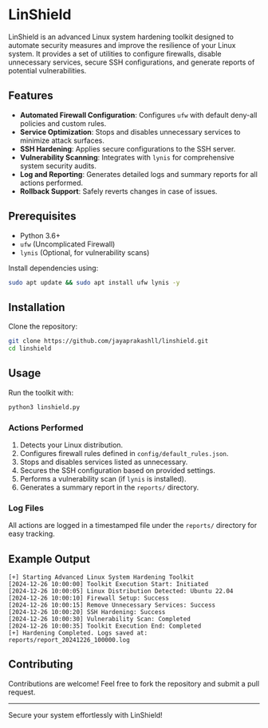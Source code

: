 # LinShield

LinShield is an advanced Linux system hardening toolkit designed to automate security measures and improve the resilience of your Linux system. It provides a set of utilities to configure firewalls, disable unnecessary services, secure SSH configurations, and generate reports of potential vulnerabilities.

## Features

- **Automated Firewall Configuration**: Configures `ufw` with default deny-all policies and custom rules.
- **Service Optimization**: Stops and disables unnecessary services to minimize attack surfaces.
- **SSH Hardening**: Applies secure configurations to the SSH server.
- **Vulnerability Scanning**: Integrates with `lynis` for comprehensive system security audits.
- **Log and Reporting**: Generates detailed logs and summary reports for all actions performed.
- **Rollback Support**: Safely reverts changes in case of issues.

## Prerequisites

- Python 3.6+
- `ufw` (Uncomplicated Firewall)
- `lynis` (Optional, for vulnerability scans)

Install dependencies using:

```bash
sudo apt update && sudo apt install ufw lynis -y
```

## Installation

Clone the repository:

```bash
git clone https://github.com/jayaprakashll/linshield.git
cd linshield
```

## Usage

Run the toolkit with:

```bash
python3 linshield.py
```

### Actions Performed

1. Detects your Linux distribution.
2. Configures firewall rules defined in `config/default_rules.json`.
3. Stops and disables services listed as unnecessary.
4. Secures the SSH configuration based on provided settings.
5. Performs a vulnerability scan (if `lynis` is installed).
6. Generates a summary report in the `reports/` directory.

### Log Files

All actions are logged in a timestamped file under the `reports/` directory for easy tracking.

## Example Output

```plaintext
[+] Starting Advanced Linux System Hardening Toolkit
[2024-12-26 10:00:00] Toolkit Execution Start: Initiated
[2024-12-26 10:00:05] Linux Distribution Detected: Ubuntu 22.04
[2024-12-26 10:00:10] Firewall Setup: Success
[2024-12-26 10:00:15] Remove Unnecessary Services: Success
[2024-12-26 10:00:20] SSH Hardening: Success
[2024-12-26 10:00:30] Vulnerability Scan: Completed
[2024-12-26 10:00:35] Toolkit Execution End: Completed
[+] Hardening Completed. Logs saved at: reports/report_20241226_100000.log
```

## Contributing

Contributions are welcome! Feel free to fork the repository and submit a pull request.

---

Secure your system effortlessly with LinShield!
